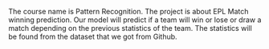 The course name is Pattern Recognition. The project is about EPL Match winning prediction. Our model will predict if a team will win or lose or draw a match depending on the previous statistics of the team. The statistics will be found from the dataset that we got from Github.
